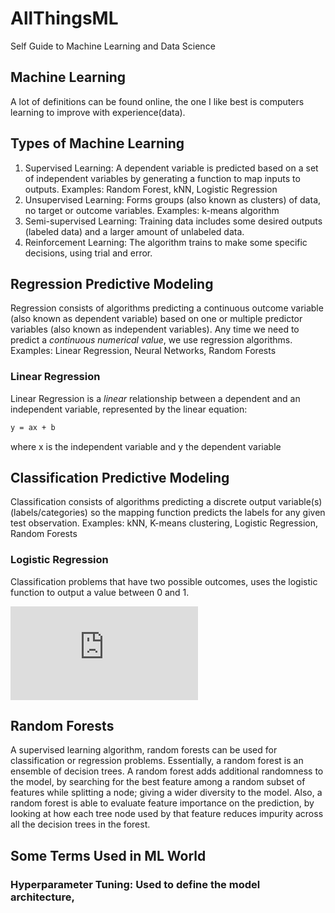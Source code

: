# AllThingsML
Self Guide to Machine Learning and Data Science

## Machine Learning
A lot of definitions can be found online, the one I like best is computers learning to improve with experience(data).

## Types of Machine Learning
1. Supervised Learning: A dependent variable is predicted based on a set of independent variables by generating a function to map inputs to outputs. Examples: Random Forest, kNN, Logistic Regression
2. Unsupervised Learning: Forms groups (also known as clusters) of data, no target or outcome variables. Examples: k-means algorithm
3. Semi-supervised Learning: Training data includes some desired outputs (labeled data) and a larger amount of unlabeled data.
4. Reinforcement Learning: The algorithm trains to make some specific decisions, using trial and error.


## Regression Predictive Modeling
Regression consists of algorithms predicting a continuous outcome variable (also known as dependent variable) based on one or multiple predictor variables (also known as independent variables).
Any time we need to predict a *continuous numerical value*, we use regression algorithms. Examples: Linear Regression, Neural Networks, Random Forests

### Linear Regression
Linear Regression is a *linear* relationship between a dependent and an independent variable, represented by the linear equation:
```sh
y = ax + b
```
where x is the independent variable and y the dependent variable



## Classification Predictive Modeling 
Classification consists of algorithms predicting a discrete output variable(s) (labels/categories) so the mapping function predicts the labels for any given test observation. Examples: kNN, K-means clustering, Logistic Regression, Random Forests

### Logistic Regression
Classification problems that have two possible outcomes, uses the logistic function to output a value between 0 and 1.

![equation](http://www.sciweavers.org/tex2img.php?eq=logisitic%28x%29%20%3D%20%5Cfrac%7B1%7D%7B1%2B%20exp%5E%7B-x%7D%20%7D%20&bc=White&fc=Black&im=jpg&fs=12&ff=arev&edit=0)


## Random Forests 
A supervised learning algorithm, random forests can be used for classification or regression problems. Essentially, a random forest is an ensemble of decision trees.
A random forest adds additional randomness to the model, by searching for the best feature among a random subset of features while splitting a node; giving a wider diversity to the model.
Also, a random forest is able to evaluate feature importance on the prediction, by looking at how each tree node used by that feature reduces impurity across all the decision trees in the forest.  

## Some Terms Used in ML World
### Hyperparameter Tuning: Used to define the model architecture,
